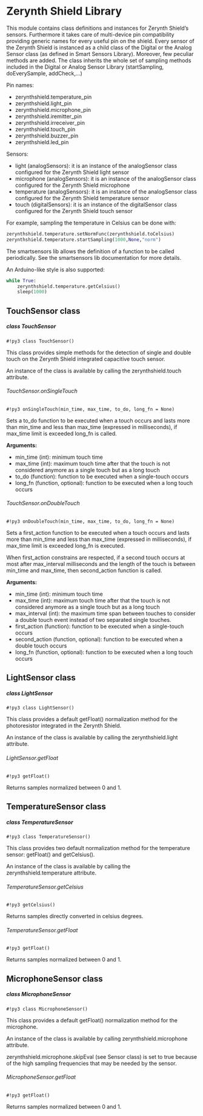 # Zerynth Shield Library

This module contains class definitions and instances for Zerynth Shield’s sensors. Furthermore it takes care of multi-device pin compatibility providing generic names for every useful pin on the shield. Every sensor of the Zerynth Shield is instanced as a child class of the Digital or the Analog Sensor class (as defined in Smart Sensors Library).
Moreover, few peculiar methods are added. The class inherits the whole set of sampling methods included in the Digital or Analog Sensor Library (startSampling, doEverySample, addCheck,…)

Pin names:


* zerynthshield.temperature_pin
* zerynthshield.light_pin
* zerynthshield.microphone_pin
* zerynthshield.iremitter_pin
* zerynthshield.irreceiver_pin
* zerynthshield.touch_pin
* zerynthshield.buzzer_pin
* zerynthshield.led_pin

Sensors:


* light (analogSensors): it is an instance of the analogSensor class configured for the Zerynth Shield light sensor
* microphone (analogSensors): it is an instance of the analogSensor class configured for the Zerynth Shield microphone
* temperature (analogSensors): it is an instance of the analogSensor class configured for the Zerynth Shield temperature sensor
* touch (digitalSensors): it is an instance of the digitalSensor class configured for the Zerynth Shield touch sensor

For example, sampling the temperature in Celsius can be done with:

```py
zerynthshield.temperature.setNormFunc(zerynthshield.toCelsius)
zerynthshield.temperature.startSampling(1000,None,"norm")
```

The smartsensors lib allows the definition of a function to be called periodically. See the smartsensors lib documentation for more details.

An Arduino-like style is also supported:

```py
while True:
    zerynthshield.temperature.getCelsius()
    sleep(1000)
```

## TouchSensor class

##### class TouchSensor

```#!py3 class TouchSensor()```

This class provides simple methods for the detection of single and double touch on the Zerynth Shield integrated capacitive touch sensor.

An instance of the class is available by calling the zerynthshield.touch attribute.

###### TouchSensor.onSingleTouch

```#!py3 onSingleTouch(min_time, max_time, to_do, long_fn = None)```

Sets a to_do function to be executed when a touch occurs and lasts more than min_time and less than max_time (expressed in milliseconds), if max_time limit is exceeded long_fn is called.

**Arguments:**

    
* min_time (int): minimum touch time
* max_time (int): maximum touch time after that the touch is not considered anymore as a single touch but as a long touch
* to_do (function): function to be executed when a single-touch occurs
* long_fn (function, optional): function to be executed when a long touch occurs

###### TouchSensor.onDoubleTouch

```#!py3 onDoubleTouch(min_time, max_time, to_do, long_fn = None)```

Sets a first_action function to be executed when a touch occurs and lasts more than min_time and less than max_time (expressed in milliseconds), if max_time limit is
exceeded long_fn is executed.

When first_action constrains are respected, if a second touch occurs at most after max_interval milliseconds and the length of the touch is between min_time and max_time, then second_action function is called.

**Arguments:**

    
* min_time (int): minimum touch time
* max_time (int): maximum touch time after that the touch is not considered anymore as a single touch but as a long touch
* max_interval (int): the maximum time span between touches to consider a double touch event instead of two separated single touches.
* first_action (function): function to be executed when a single-touch occurs
* second_action (function, optional): function to be executed when a double touch occurs
* long_fn (function, optional): function to be executed when a long touch occurs

## LightSensor class

##### class LightSensor

```#!py3 class LightSensor()```

This class provides a default getFloat() normalization method for the photoresistor integrated in the Zerynth Shield.

An instance of the class is available by calling the zerynthshield.light attribute.

###### LightSensor.getFloat

```#!py3 getFloat()```

Returns samples normalized between 0 and 1.

## TemperatureSensor class

##### class TemperatureSensor

```#!py3 class TemperatureSensor()```

This class provides two default normalization method for the temperature sensor: getFloat() and getCelsius().

An instance of the class is available by calling the zerynthshield.temperature attribute.

###### TemperatureSensor.getCelsius

```#!py3 getCelsius()```

Returns samples directly converted in celsius degrees.

###### TemperatureSensor.getFloat

```#!py3 getFloat()```

Returns samples normalized between 0 and 1.

## MicrophoneSensor class

##### class MicrophoneSensor

```#!py3 class MicrophoneSensor()```

This class provides a default getFloat() normalization method for the microphone.

An instance of the class is available by calling zerynthshield.microphone attribute.

zerynthshield.microphone.skipEval (see Sensor class) is set to true because of the high sampling frequencies that may be needed by the sensor.

###### MicrophoneSensor.getFloat

```#!py3 getFloat()```

Returns samples normalized between 0 and 1.
